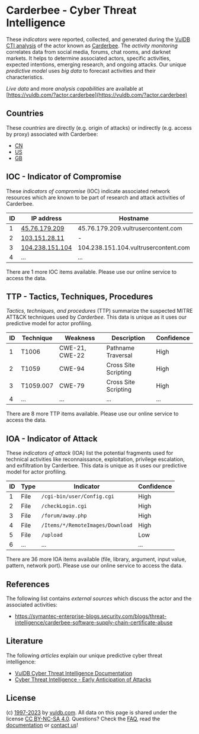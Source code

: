 # Carderbee - Cyber Threat Intelligence

These _indicators_ were reported, collected, and generated during the [VulDB CTI analysis](https://vuldb.com/?kb.cti) of the actor known as [Carderbee](https://vuldb.com/?actor.carderbee). The _activity monitoring_ correlates data from social media, forums, chat rooms, and darknet markets. It helps to determine associated actors, specific activities, expected intentions, emerging research, and ongoing attacks. Our unique _predictive model_ uses _big data_ to forecast activities and their characteristics.

_Live data_ and more _analysis capabilities_ are available at [https://vuldb.com/?actor.carderbee](https://vuldb.com/?actor.carderbee)

## Countries

These _countries_ are directly (e.g. origin of attacks) or indirectly (e.g. access by proxy) associated with Carderbee:

* [CN](https://vuldb.com/?country.cn)
* [US](https://vuldb.com/?country.us)
* [GB](https://vuldb.com/?country.gb)

## IOC - Indicator of Compromise

These _indicators of compromise_ (IOC) indicate associated network resources which are known to be part of research and attack activities of Carderbee.

ID | IP address | Hostname | Campaign | Confidence
-- | ---------- | -------- | -------- | ----------
1 | [45.76.179.209](https://vuldb.com/?ip.45.76.179.209) | 45.76.179.209.vultrusercontent.com | - | High
2 | [103.151.28.11](https://vuldb.com/?ip.103.151.28.11) | - | - | High
3 | [104.238.151.104](https://vuldb.com/?ip.104.238.151.104) | 104.238.151.104.vultrusercontent.com | - | High
4 | ... | ... | ... | ...

There are 1 more IOC items available. Please use our online service to access the data.

## TTP - Tactics, Techniques, Procedures

_Tactics, techniques, and procedures_ (TTP) summarize the suspected MITRE ATT&CK techniques used by _Carderbee_. This data is unique as it uses our predictive model for actor profiling.

ID | Technique | Weakness | Description | Confidence
-- | --------- | -------- | ----------- | ----------
1 | T1006 | CWE-21, CWE-22 | Pathname Traversal | High
2 | T1059 | CWE-94 | Cross Site Scripting | High
3 | T1059.007 | CWE-79 | Cross Site Scripting | High
4 | ... | ... | ... | ...

There are 8 more TTP items available. Please use our online service to access the data.

## IOA - Indicator of Attack

These _indicators of attack_ (IOA) list the potential fragments used for technical activities like reconnaissance, exploitation, privilege escalation, and exfiltration by Carderbee. This data is unique as it uses our predictive model for actor profiling.

ID | Type | Indicator | Confidence
-- | ---- | --------- | ----------
1 | File | `/cgi-bin/user/Config.cgi` | High
2 | File | `/checkLogin.cgi` | High
3 | File | `/forum/away.php` | High
4 | File | `/Items/*/RemoteImages/Download` | High
5 | File | `/upload` | Low
6 | ... | ... | ...

There are 36 more IOA items available (file, library, argument, input value, pattern, network port). Please use our online service to access the data.

## References

The following list contains _external sources_ which discuss the actor and the associated activities:

* https://symantec-enterprise-blogs.security.com/blogs/threat-intelligence/carderbee-software-supply-chain-certificate-abuse

## Literature

The following _articles_ explain our unique predictive cyber threat intelligence:

* [VulDB Cyber Threat Intelligence Documentation](https://vuldb.com/?kb.cti)
* [Cyber Threat Intelligence - Early Anticipation of Attacks](https://www.scip.ch/en/?labs.20201022)

## License

(c) [1997-2023](https://vuldb.com/?kb.changelog) by [vuldb.com](https://vuldb.com/?kb.about). All data on this page is shared under the license [CC BY-NC-SA 4.0](https://creativecommons.org/licenses/by-nc-sa/4.0/). Questions? Check the [FAQ](https://vuldb.com/?kb.faq), read the [documentation](https://vuldb.com/?kb) or [contact us](https://vuldb.com/?contact)!
